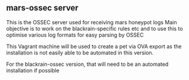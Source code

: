 mars-ossec server
-----------------
This is the OSSEC server used for receiving mars honeypot logs
Main objective is to work on the blackrain-specific rules etc and to use this to 
optimise various log formats for easy parsing by OSSEC

This Vagrant machine will be used to create a pet via OVA export as the installation is not easily 
able to be automated in this version.

For the blackrain-ossec version, that will need to be an automated installation if possible

